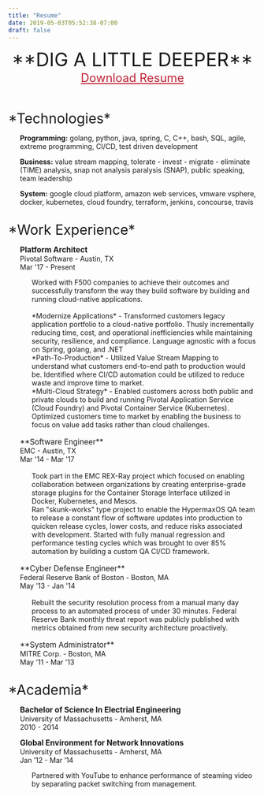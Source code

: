 ```yaml
---
title: "Resume"
date: 2019-05-03T05:52:38-07:00
draft: false
---
```

<style>
.post-heading {display: none!important;}
</style>

<center><span style="font-size:2.7em;">**DIG A LITTLE DEEPER**</span></center>
<center><span style="font-size:1.7em;"><a href="https://raw.githubusercontent.com/Oskoss/blog/master/1pg-resume-2019.pdf" style="color:#BE2337;">Download Resume</a></span></center>
<br>
<br>
<br>
<span style="font-size:2em;">*Technologies*</span>
<ul> <li style="list-style-type: none">   

**Programming:** golang, python, java, spring, C, C++, bash, SQL, agile, extreme programming, CI/CD, test driven development

**Business:** value stream mapping, tolerate - invest - migrate - eliminate (TIME) analysis, snap not analysis paralysis (SNAP), public speaking, team leadership

**System:** google cloud platform, amazon web services, vmware vsphere, docker, kubernetes, cloud foundry, terraform, jenkins, concourse, travis
<br>
</ul></li>

<br>
<span style="font-size:2em;">*Work Experience*</span>
<ul> <li style="list-style-type: none">

<span style="font-size:1.1em;">**Platform Architect**</span>
<br>Pivotal Software - Austin, TX
<br>Mar '17 - Present
<br>
<ul> <li style="list-style-type: none">
Worked with F500 companies to achieve their outcomes and successfully transform the way they build software by building and running cloud-native applications.
<br>
<br>
*Modernize Applications* - Transformed customers legacy application portfolio to a cloud-native portfolio. Thusly incrementally reducing time, cost, and operational inefficiencies while maintaining security, resilience, and compliance. Language agnostic with a focus on Spring, golang, and .NET
<br>
*Path-To-Production* - Utilized Value Stream Mapping to understand what customers end-to-end path to production would be. Identified where CI/CD automation could be utilized to reduce waste and improve time to market.
<br>
*Multi-Cloud Strategy* - Enabled customers across both public and private clouds to build and running Pivotal Application Service (Cloud Foundry) and Pivotal Container Service (Kubernetes). Optimized customers time to market by enabling the business to focus on value add tasks rather than cloud challenges.
</li> </ul>
<br>
<span style="font-size:1.1em;">**Software Engineer**</span>
<br>EMC - Austin, TX
<br>Mar '14 - Mar '17
<ul> <li style="list-style-type: none">
<br>
Took part in the EMC REX-Ray project which focused on enabling collaboration between organizations by creating enterprise-grade storage plugins for the Container Storage Interface utilized in Docker, Kubernetes, and Mesos. 
<br>
Ran "skunk-works" type project to enable the HypermaxOS QA team to release a constant flow of software updates into production to quicken release cycles, lower costs, and reduce  risks associated with development. Started with fully manual regression and performance testing cycles which was brought to over 85% automation by building a custom QA CI/CD framework.
</li> </ul>
<br>
<span style="font-size:1.1em;">**Cyber Defense Engineer**</span>
<br>Federal Reserve Bank of Boston - Boston, MA
<br>May '13 - Jan '14
<ul> <li style="list-style-type: none">
<br>
Rebuilt the security resolution process from a manual many day process to an automated process of under 30 minutes.  Federal Reserve Bank monthly threat report was publicly published with metrics obtained from new security architecture proactively.
</li> </ul>
<br>
<span style="font-size:1.1em;">**System Administrator**</span>
<br>MITRE Corp. - Boston, MA
<br>May '11 - Mar '13
</li> </ul>

<br>
<span style="font-size:2em;">*Academia*</span>
<ul> <li style="list-style-type: none">

<span style="font-size:1.1em;">**Bachelor of Science In Electrial Engineering**</span>
<br>University of Massachusetts - Amherst, MA
<br>2010 - 2014

<span style="font-size:1.1em;">**Global Environment for Network Innovations**</span>
<br>University of Massachusetts - Amherst, MA
<br>Jan ’12 - Mar ’14
<ul> <li style="list-style-type: none">Partnered with YouTube to enhance performance of steaming video by separating packet switching from management.</li> </ul>
</li> </ul>